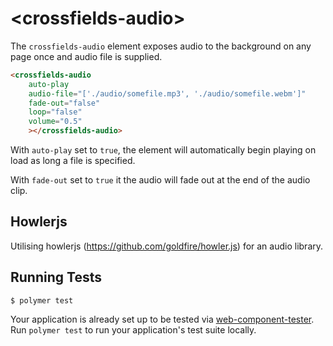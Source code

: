 # \<crossfields-audio\>

The `crossfields-audio` element exposes audio to the background on any page once and audio file is supplied.

```html
<crossfields-audio
    auto-play
    audio-file="['./audio/somefile.mp3', './audio/somefile.webm']"
    fade-out="false"
    loop="false"
    volume="0.5"
    ></crossfields-audio>
```

With `auto-play` set to `true`, the element will automatically begin playing on
load as long a file is specified.

With `fade-out` set to `true` it the audio will fade out at the end of the audio
clip.

## Howlerjs

Utilising howlerjs (https://github.com/goldfire/howler.js) for an audio library.

## Running Tests

```
$ polymer test
```

Your application is already set up to be tested via [web-component-tester](https://github.com/Polymer/web-component-tester). Run `polymer test` to run your application's test suite locally.
